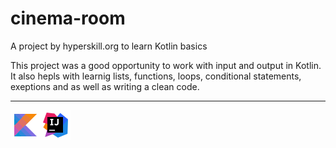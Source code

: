 # cinema-room
A project by hyperskill.org to learn Kotlin basics

This project was a good opportunity to work with input and output in Kotlin. It also hepls with learnig lists, functions, loops, conditional statements, exeptions and as well as writing a clean code.
<hr>
<img align="left" alt="Kotlin" width="" src="https://github.com/puhacinboris/puhacinboris/blob/main/kotlin.png" />
<img align="left" alt="InteliJ" width="" src="https://github.com/puhacinboris/puhacinboris/blob/main/intellij-idea.png" />

